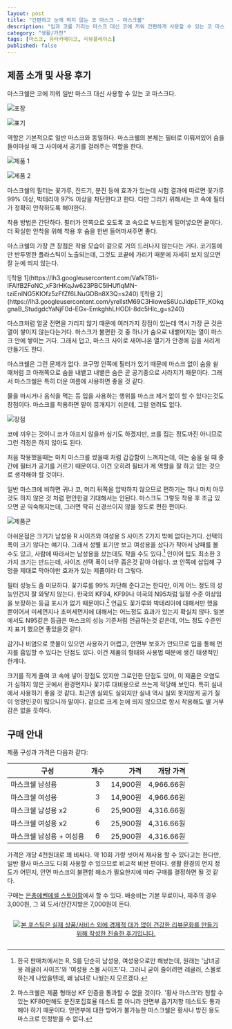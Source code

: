 ```yaml
---
layout: post
title: "간편하고 눈에 띄지 않는 코 마스크 - 마스크쉘"
description: "입과 코를 가리는 마스크 대신 코에 끼워 간편하게 사용할 수 있는 코 마스크 마스크쉘을 사용해봤다."
category: "생활/가전"
tags: [마스크, 유타카메이크, 리뷰플레이스]
published: false
---
```


## 제품 소개 및 사용 후기

마스크쉘은 코에 끼워 일반 마스크 대신 사용할 수 있는 코 마스크다.

![포장](https://lh3.googleusercontent.com/U44ialGY3hq6eidCjO-vvzOORCh-MndH91EbFrfQgm2GqdiDdWx8qYUjPkQ89-H0z_Kmi6GUAmIY_A=s640)

![표기](https://lh3.googleusercontent.com/eNi7vlMNF7cym7Qb4gl4CCKVF9AEGW9FJqyhNDnMNiz4cTEL4momKH9s2REJfAqBmoy7jOXGWuoADA=s480)

역할은 기본적으로 일반 마스크와 동일하다.
마스크쉘의 본체는 필터로 이뤄져있어
숨을 들이마실 때 그 사이에서 공기를 걸러주는 역할을 한다.

![제품 1](https://lh3.googleusercontent.com/peK5mo3iW2YcLfJcPsUcYBT2fk6Qzjc_hXHfc5TTgxS3Hw9lO1zSYeEAm4Q7S4YVymeg0CkJ8pgvEg=s640)

![제품 2](https://lh3.googleusercontent.com/U2AT49zw6FQWQsoP5aFdMlMDJJsL8XNIwn50uvvOU7l-PP31ep7g-fTavl7LuKaomDeA0GRYH1G2dA=s640)

마스크쉘의 필터는 꽃가루, 진드기, 분진 등에 효과가 있는데
시험 결과에 따르면 꽃가루 99% 이상, 박테리아 97% 이상을 차단한다고 한다.
다만 그러기 위해서는 코 속에 필터가 정확히 안착하도록 해야한다.

착용 방법은 간단하다.
필터가 안쪽으로 오도록 코 속으로 부드럽게 밀어넣으면 끝이다.
더 확실한 안착을 위해 착용 후 숨을 한번 들어마셔주면 좋다.

마스크쉘의 가장 큰 장점은 착용 모습이 겉으로 거의 드러나지 않는다는 거다.
코기둥에만 반투명한 플라스틱이 노출되는데,
그것도 코끝에 가리기 때문에 자세히 보지 않으면 잘 눈에 띄지 않는다.

<p class="center" markdown="1">
![착용 1](https://lh3.googleusercontent.com/VafkTB1i-IFAlfB2FoNC_xF3rHKqJw623PBC5IHUfIqMN-tziEnING5KIOfz5zFfZf6LNuGDBn8X3Q=s240)
![착용 2](https://lh3.googleusercontent.com/yrellstM69C3HioweS6UcJldpETF_KOkqgnaB_StudgdcYaNjF0d-EGx-EmkghhLHODI-8dc5Hlc_g=s240)
</p>

마스크처럼 얼굴 전면을 가리지 않기 때문에 여러가지 장점이 있는데
역시 가장 큰 것은 열이 쌓이지 않는다는거다.
마스크가 불편한 것 중 하나가 숨으로 내뱉어지는 열이 마스크 안에 쌓이는 거다.
그래서 덥고,
마스크 사이로 새어나온 열기가 안경에 김을 서리게 만들기도 한다.

마스크쉘은 그런 문제가 없다.
코구멍 안쪽에 필터가 있기 때문에
마스크 없이 숨을 쉴 때처럼 코 아래쪽으로 숨을 내뱉고
내뱉은 숨은 곧 공기중으로 사라지기 때문이다.
그래서 마스크쉘은 특히 더운 여름에 사용하면 좋을 것 같다.

물을 마시거나 음식을 먹는 등 입을 사용하는 행위를 마스크 제거 없이 할 수 있다는것도 장점이다.
마스크를 착용하면 말이 뭉개지기 쉬운데, 그럴 염려도 없다.

![장점](https://lh3.googleusercontent.com/-MMniHFrfbj4/Wd1RfgZQnnI/AAAAAAAAYn0/clOv9iexnVABw88GPjVUFieIHXq7tOkMwCE0YBhgL/w480/yutaka-make-mask-shell-benefit.jpg)

코에 끼우는 것이니 코가 아프지 않을까 싶기도 하겠지만,
코를 집는 정도까진 아니므로 그런 걱정은 하지 않아도 된다.

처음 착용했을때는 마치 마스크를 썼을때 처럼 갑갑함이 느껴지는데,
이는 숨을 쉴 때 중간에 필터가 공기를 거르기 때문이다.
이건 오히려 필터가 제 역할을 잘 하고 있는 것으로 생각해야 할 것이다.

일반 마스크에 비하면 귀나 코, 머리 뒤쪽을 압박하지 않으므로 편하기는 하나
마치 아무것도 하지 않은 것 처럼 편안한걸 기대해서는 안된다.
마스크도 그렇듯 착용 후 조금 있으면 곧 익숙해지는데,
그러면 딱히 신경쓰이지 않을 정도로 편한 편이다.

![제품군](https://lh3.googleusercontent.com/-8UG2_XV5c8o/Wd1K0hJKIQI/AAAAAAAAYnc/QFmjKOV1RPIa9dEasNvJ1Xnp5y1kbvrbwCE0YBhgL/s640/yutaka-make-mask-shell.jpg)

아쉬운점은 크기가 남성용 R 사이즈와 여성용 S 사이즈 2가지 밖에 없다는거다.
선택의 폭이 크기 않다는 얘기다.
그래서 성별 표기만 보고 여성용을 샀다가 작아서 낭패를 볼 수도 있고,
사람에 따라서는 남성용을 샀는데도 작을 수도 있다.[^1]
인이어 팁도 최소한 3가지 크기는 만드는데,
사이즈 선택 폭이 너무 좁은것 같아 아쉽다.
코 안쪽에 삽입해 구멍을 제대로 막아야만 효과가 있는 제품이라 더 그렇다.

[^1]: 한국 판매처에서는 R, S를 단순히 남성용, 여성용으로만 해놨는데, 원래는 '남녀공용 레귤러 사이즈'와 '여성용 스몰 사이즈'다. 그러니 굳이 줄이려면 레귤러, 스몰로 하는게 나았을텐데, 왜 남녀로 나눴는지 모르겠다.

필터 성능도 좀 미묘하다.
꽃가루를 99% 차단해 준다고는 한다만,
이게 어느 정도의 성능인건지 잘 와닿지 않는다.
한국의 KF94, KF99나 미국의 N95처럼 일정 수준 이상임을 보장하는 등급 표시가 없기 때문이다.[^2]
언급도 꽃가루와 박테리아에 대해서만 했을 뿐이어서
미세먼지나 초미세먼지에 대해서는 어느정도 효과가 있는지 확실치 않다.
일본에서도 N95같은 등급은 마스크의 성능 기준처럼 언급하는것 같은데,
어느 정도 수준인지 표기 했으면 좋았을것 같다.

[^2]: 마스크쉘은 제품 형태상 KF 인증을 통과할 수 없을 것이다. '황사 마스크'라 칭할 수 있는 KF80만해도 분진포집효율 테스트 뿐 아니라 안면부 흡기저항 테스트도 통과해야 하기 때문이다. 안면부에 대한 방어가 불가능한 마스크쉘은 황사나 방진 용도 마스크로 인정받을 수 없다.

감기나 비염으로 콧물이 있으면 사용하기 어렵고,
안면부 보호가 안되므로 입을 통해 먼지를 흡입할 수 있다는 단점도 있다.
이건 제품의 형태와 사용법 때문에 생긴 태생적인 한계다.

크기를 작게 줄여 코 속에 넣어 장점도 있지만 그로인한 단점도 있어,
이 제품은 오염도가 심하지 않은 곳에서
환경먼지나 꽃가루 대비용으로 쓰는게 적당해 보인다.
특히 실내에서 사용하기 좋을 것 같다.
최근엔 실외도 실외지만 실내 역시 실외 못지않게 공기 질이 엉망인곳이 많으니까 말이다.
겉으로 크게 눈에 띄지 않으므로 항시 착용해도 별 거부감은 없을 듯하다.



## 구매 안내

제품 구성과 가격은 다음과 같다:

구성                     | 개수 | 가격     | 개당 가격
-------------------------|:----:|---------:|-----------:
마스크쉘 남성용          | 3    | 14,900원 | 4,966.66원
마스크쉘 여성용          | 3    | 14,900원 | 4,966.66원
마스크쉘 남성용 x2       | 6    | 25,900원 | 4,316.66원
마스크쉘 여성용 x2       | 6    | 25,900원 | 4,316.66원
마스크쉘 남성용 + 여성용 | 6    | 25,900원 | 4,316.66원

가격은 개당 4천원대로 꽤 비싸다.
약 10회 가량 씻어서 재사용 할 수 있다고는 한다만,
일반 황사 마스크도 다회 사용할 수 있으므로 비교적 비싼 편이다.
생활 환경의 먼지 정도가 어떤지,
안면 마스크의 불편함 해소가 필요한지에 따라 구매를 결정하면 될 것 같다.

구매는 [은총에벤에셀 스토어팜](http://storefarm.naver.com/ecebenezer/products/2016743683)에서 할 수 있다.
배송비는 기본 무료이나,
제주의 경우 3,000원, 그 외 도서/산간지방은 7,000원이 든다.



<div style="text-align: center; padding: 1em;"><a href="http://reviewplace.co.kr/detail.php?number=10071" target="_blank"><img src="http://reviewplace.co.kr/blog_traffic.php?key=MTAwNzF8cmV6bm9h" border="0" alt="본 포스팅은 실제 상품/서비스 외에 경제적 대가 없이 건강한 리뷰문화를 만들기 위해 작성한 진솔한 후기입니다."></a></div>
